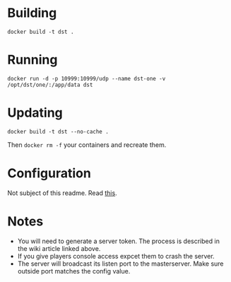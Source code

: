 # Building

    docker build -t dst .

# Running

    docker run -d -p 10999:10999/udp --name dst-one -v /opt/dst/one/:/app/data dst

# Updating

    docker build -t dst --no-cache .

Then `docker rm -f` your containers and recreate them.

# Configuration

Not subject of this readme. Read [this](http://dont-starve-game.wikia.com/wiki/Don%E2%80%99t_Starve_Together_Dedicated_Servers#Server_Tokens).

# Notes

* You will need to generate a server token. The process is described in the wiki article linked above.
* If you give players console access expcet them to crash the server.
* The server will broadcast its listen port to the masterserver. Make sure outside port matches the config value.
